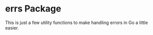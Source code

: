 # errs Package

This is just a few utility functions to make handling
errors in Go a little easier.



